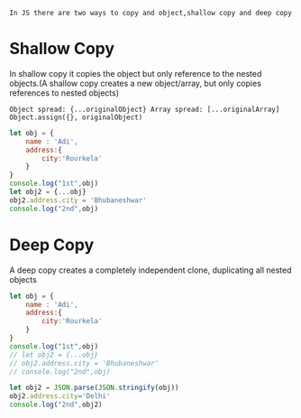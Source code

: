 `In JS there are two ways to copy and object,shallow copy and deep copy`

# Shallow Copy
In shallow copy it copies the object but only reference to the nested objects.(A shallow copy creates a new object/array, but only copies references to nested objects)

``Object spread: {...originalObject}
Array spread: [...originalArray]
Object.assign({}, originalObject)``

```javascript
let obj = {
    name : 'Adi',
    address:{
        city:'Rourkela'
    }
}
console.log("1st",obj)
let obj2 = {...obj}
obj2.address.city = 'Bhubaneshwar'
console.log("2nd",obj)
```

# Deep Copy 
A deep copy creates a completely independent clone, duplicating all nested objects 

```javascript
let obj = {
    name : 'Adi',
    address:{
        city:'Rourkela'
    }
}
console.log("1st",obj)
// let obj2 = {...obj}
// obj2.address.city = 'Bhubaneshwar'
// console.log("2nd",obj)

let obj2 = JSON.parse(JSON.stringify(obj))
obj2.address.city='Delhi'
console.log("2nd",obj2)
```
